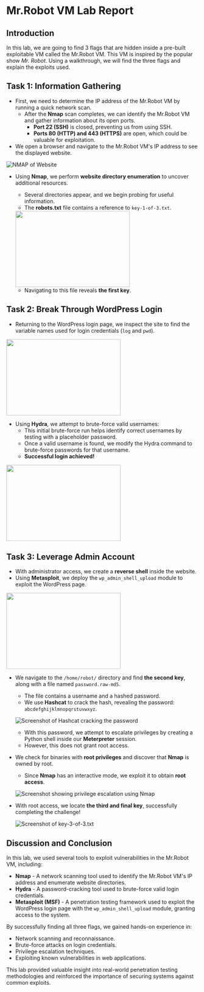 # Mr.Robot VM Lab Report

## Introduction
In this lab, we are going to find 3 flags that are hidden inside a pre-built exploitable VM called the Mr.Robot VM. This VM is inspired by the popular show *Mr. Robot*. Using a walkthrough, we will find the three flags and explain the exploits used.

## Task 1: Information Gathering
- First, we need to determine the IP address of the Mr.Robot VM by running a quick network scan.
  - After the **Nmap** scan completes, we can identify the Mr.Robot VM and gather information about its open ports.
    - **Port 22 (SSH)** is closed, preventing us from using SSH.
    - **Ports 80 (HTTP) and 443 (HTTPS)** are open, which could be valuable for exploitation.
- We open a browser and navigate to the Mr.Robot VM's IP address to see the displayed website.

<img src="https://github.com/user-attachments/assets/1c2612f9-cec9-416c-b677-795e31413890" alt="NMAP of Website">

- Using **Nmap**, we perform **website directory enumeration** to uncover additional resources.
  - Several directories appear, and we begin probing for useful information.
  - The **robots.txt** file contains a reference to `key-1-of-3.txt`.


  <img src="https://github.com/user-attachments/assets/c8352257-f52f-4632-8d7f-2fe4d9883f7" width="300" height="200">

  - Navigating to this file reveals **the first key**.



## Task 2: Break Through WordPress Login
- Returning to the WordPress login page, we inspect the site to find the variable names used for login credentials (`log` and `pwd`).

<img src="https://github.com/user-attachments/assets/eb9d70c3-c1f9-4b79-a2b4-c521c25a10de" width="300" height="200">


- Using **Hydra**, we attempt to brute-force valid usernames:
  - This initial brute-force run helps identify correct usernames by testing with a placeholder password.
  - Once a valid username is found, we modify the Hydra command to brute-force passwords for that username.
  - **Successful login achieved!**

<img src="https://github.com/user-attachments/assets/c7bc52b1-c24a-47da-a458-891d7c8b9a84" width="300" height="200">


## Task 3: Leverage Admin Account
- With administrator access, we create a **reverse shell** inside the website.
- Using **Metasploit**, we deploy the `wp_admin_shell_upload` module to exploit the WordPress page.

<img src="https://github.com/user-attachments/assets/3bca591c-8b93-4299-ab3c-fb61e84436db" width="300" height="200">


- We navigate to the `/home/robot/` directory and find **the second key**, along with a file named `password.raw-md5`.



  - The file contains a username and a hashed password.
  - We use **Hashcat** to crack the hash, revealing the password: `abcdefghijklmnopqrstuvwxyz`.

  ![Screenshot of Hashcat cracking the password](path/to/your/image8.png)

  - With this password, we attempt to escalate privileges by creating a Python shell inside our **Meterpreter** session.
  - However, this does not grant root access.

- We check for binaries with **root privileges** and discover that **Nmap** is owned by root.
  - Since **Nmap** has an interactive mode, we exploit it to obtain **root access**.

  ![Screenshot showing privilege escalation using Nmap](path/to/your/image9.png)

- With root access, we locate **the third and final key**, successfully completing the challenge!

  ![Screenshot of key-3-of-3.txt](path/to/your/image10.png)

## Discussion and Conclusion
In this lab, we used several tools to exploit vulnerabilities in the Mr.Robot VM, including:

- **Nmap** - A network scanning tool used to identify the Mr.Robot VM's IP address and enumerate website directories.
- **Hydra** - A password-cracking tool used to brute-force valid login credentials.
- **Metasploit (MSF)** - A penetration testing framework used to exploit the WordPress login page with the `wp_admin_shell_upload` module, granting access to the system.

By successfully finding all three flags, we gained hands-on experience in:
- Network scanning and reconnaissance.
- Brute-force attacks on login credentials.
- Privilege escalation techniques.
- Exploiting known vulnerabilities in web applications.

This lab provided valuable insight into real-world penetration testing methodologies and reinforced the importance of securing systems against common exploits.
